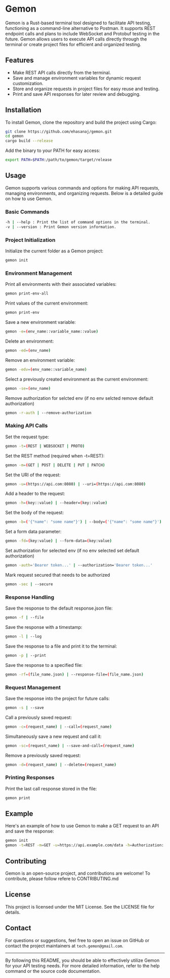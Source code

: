 # Gemon

Gemon is a Rust-based terminal tool designed to facilitate API testing, functioning as a command-line alternative to Postman. It supports REST endpoint calls and plans to include WebSocket and Protobuf testing in the future. Gemon allows users to execute API calls directly through the terminal or create project files for efficient and organized testing.

## Features

* Make REST API calls directly from the terminal.
* Save and manage environment variables for dynamic request customization.
* Store and organize requests in project files for easy reuse and testing.
* Print and save API responses for later review and debugging.

## Installation

To install Gemon, clone the repository and build the project using Cargo:

```sh
git clone https://github.com/ehasanaj/gemon.git
cd gemon
cargo build --release
```

Add the binary to your PATH for easy access:

```sh
export PATH=$PATH:/path/to/gemon/target/release
```

## Usage

Gemon supports various commands and options for making API requests, managing environments, and organizing requests. Below is a detailed guide on how to use Gemon.

### Basic Commands

```sh
-h | --help : Print the list of command options in the terminal.
-v | --version : Print Gemon version information.
```

### Project Initialization

Initialize the current folder as a Gemon project:

```sh
gemon init
```

### Environment Management

Print all environments with their associated variables:

```sh
gemon print-env-all
```

Print values of the current environment:

```sh
gemon print-env
```

Save a new environment variable:

```sh
gemon -e=(env_name::variable_name::value)
```

Delete an environment:

```sh
gemon -ed=(env_name)
```

Remove an environment variable:

```sh
gemon -edv=(env_name::variable_name)
```

Select a previously created environment as the current environment:

```sh
gemon -se=(env_name)
```

Remove authorization for selcted env (if no env selcted remove default authorization)

```sh
gemon -r-auth | --remove-authorization
```

### Making API Calls

Set the request type:

```sh
gemon -t=(REST | WEBSOCKET | PROTO)
```

Set the REST method (required when -t=REST):

```sh
gemon -m=(GET | POST | DELETE | PUT | PATCH)
```

Set the URI of the request:

```sh
gemon -u=(https://api.com:8080) | --uri=(https://api.com:8080)
```

Add a header to the request:

```sh
gemon -h=(key::value) | --header=(key::value)
```

Set the body of the request:

```sh
gemon -b=('{"name": "some name"}') | --body=('{"name": "some name"}')
```

Set a form data parameter:

```sh
gemon -fd=(key:value) | --form-data=(key:value)
```

Set authorization for selected env (if no env selected set default authorization)

```sh
gemon -auth='Bearer token...' | --authorization='Bearer token...'
```

Mark request secured that needs to be authorized

```sh
gemon -sec | --secure
```

### Response Handling

Save the response to the default response.json file:

```sh
gemon -f | --file
```

Save the response with a timestamp:

```sh
gemon -l | --log
```

Save the response to a file and print it to the terminal:

```sh
gemon -p | --print
```

Save the response to a specified file:

```sh
gemon -rf=(file_name.json) | --response-file=(file_name.json)
```

### Request Management

Save the response into the project for future calls:

```sh
gemon -s | --save
```

Call a previously saved request:

```sh
gemon -c=(request_name) | --call=(request_name)
```

Simultaneously save a new request and call it:

```sh
gemon -sc=(request_name) | --save-and-call=(request_name)
```

Remove a previously saved request:

```sh
gemon -d=(request_name) | --delete=(request_name)
```

### Printing Responses

Print the last call response stored in the file:

```sh
gemon print
```

## Example

Here's an example of how to use Gemon to make a GET request to an API and save the response:

```sh
gemon init
gemon -t=REST -m=GET -u=https://api.example.com/data -h=Authorization::Bearer your_token -f -p
```

## Contributing

Gemon is an open-source project, and contributions are welcome! To contribute, please follow refere to CONTRIBUTING.md

## License

This project is licensed under the MIT License. See the LICENSE file for details.

## Contact

For questions or suggestions, feel free to open an issue on GitHub or contact the project maintainers at `tech.gemon@gmail.com`.

---
By following this README, you should be able to effectively utilize Gemon for your API testing needs. For more detailed information, refer to the help command or the source code documentation.
